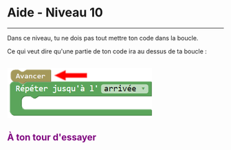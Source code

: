 # Aide - Niveau 10

---

Dans ce niveau, tu ne dois pas tout mettre ton code dans la boucle.

Ce qui veut dire qu'une partie de ton code ira au dessus de ta boucle :

<br>![AvancerRépétition][ForwardRepeat]<br>

## <span style="color: #800080">À ton tour d'essayer</span>
[ForwardRepeat]: img/carte_repeat_dessus.png